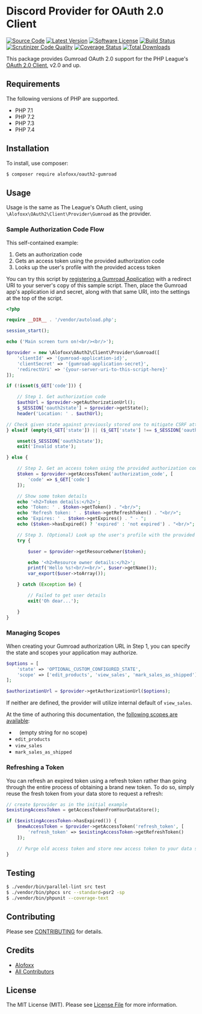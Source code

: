 # Discord Provider for OAuth 2.0 Client
[![Source Code](http://img.shields.io/badge/source-alofoxx/oauth2--gumroad-blue.svg?style=flat-square)](https://github.com/alofoxx/oauth2-gumroad)
[![Latest Version](https://img.shields.io/github/release/alofoxx/oauth2-gumroad.svg?style=flat-square)](https://github.com/alofoxx/oauth2-gumroad/releases)
[![Software License](https://img.shields.io/badge/license-MIT-brightgreen.svg?style=flat-square)](LICENSE.md)
[![Build Status](https://img.shields.io/travis/alofoxx/oauth2-gumroad/master.svg?style=flat-square)](https://travis-ci.org/alofoxx/oauth2-gumroad)
[![Scrutinizer Code Quality](https://scrutinizer-ci.com/g/Alofoxx/oauth2-gumroad/badges/quality-score.png?b=master)](https://scrutinizer-ci.com/g/Alofoxx/oauth2-gumroad/?branch=master)
[![Coverage Status](https://coveralls.io/repos/github/Alofoxx/oauth2-gumroad/badge.svg?branch=master)](https://coveralls.io/github/Alofoxx/oauth2-gumroad?branch=master)
[![Total Downloads](https://img.shields.io/packagist/dt/alofoxx/oauth2-gumroad.svg?style=flat-square)](https://packagist.org/packages/alofoxx/oauth2-gumroad)

This package provides Gumroad OAuth 2.0 support for the PHP League's [OAuth 2.0 Client](https://github.com/thephpleague/oauth2-client), v2.0 and up.

## Requirements

The following versions of PHP are supported.

* PHP 7.1
* PHP 7.2
* PHP 7.3
* PHP 7.4

## Installation

To install, use composer:

```bash
$ composer require alofoxx/oauth2-gumroad
```

## Usage

Usage is the same as The League's OAuth client, using `\Alofoxx\OAuth2\Client\Provider\Gumroad` as the provider.

### Sample Authorization Code Flow

This self-contained example:

1. Gets an authorization code
1. Gets an access token using the provided authorization code
1. Looks up the user's profile with the provided access token

You can try this script by [registering a Gumroad Application](https://gumroad.com/settings/advanced#application-form) with a redirect URI to your server's copy of this sample script. Then, place the Gumroad app's application id and secret, along with that same URI, into the settings at the top of the script.

```php
<?php

require __DIR__ . '/vendor/autoload.php';

session_start();

echo ('Main screen turn on!<br/><br/>');

$provider = new \Alofoxx\OAuth2\Client\Provider\Gumroad([
    'clientId' => '{gumroad-application-id}',
    'clientSecret' => '{gumroad-application-secret}',
    'redirectUri' => '{your-server-uri-to-this-script-here}'
]);

if (!isset($_GET['code'])) {

    // Step 1. Get authorization code
    $authUrl = $provider->getAuthorizationUrl();
    $_SESSION['oauth2state'] = $provider->getState();
    header('Location: ' . $authUrl);

// Check given state against previously stored one to mitigate CSRF attack
} elseif (empty($_GET['state']) || ($_GET['state'] !== $_SESSION['oauth2state'])) {

    unset($_SESSION['oauth2state']);
    exit('Invalid state');

} else {

    // Step 2. Get an access token using the provided authorization code
    $token = $provider->getAccessToken('authorization_code', [
        'code' => $_GET['code']
    ]);

    // Show some token details
    echo '<h2>Token details:</h2>';
    echo 'Token: ' . $token->getToken() . "<br/>";
    echo 'Refresh token: ' . $token->getRefreshToken() . "<br/>";
    echo 'Expires: ' . $token->getExpires() . " - ";
    echo ($token->hasExpired() ? 'expired' : 'not expired') . "<br/>";

    // Step 3. (Optional) Look up the user's profile with the provided token
    try {

        $user = $provider->getResourceOwner($token);

        echo '<h2>Resource owner details:</h2>';
        printf('Hello %s!<br/><br/>', $user->getName());
        var_export($user->toArray());

    } catch (Exception $e) {

        // Failed to get user details
        exit('Oh dear...');

    }
}
```

### Managing Scopes

When creating your Gumroad authorization URL in Step 1, you can specify the state and scopes your application may authorize.

```php
$options = [
    'state' => 'OPTIONAL_CUSTOM_CONFIGURED_STATE',
    'scope' => ['edit_products', 'view_sales', 'mark_sales_as_shipped'] // array or string
];

$authorizationUrl = $provider->getAuthorizationUrl($options);
```
If neither are defined, the provider will utilize internal default of `view_sales`.

At the time of authoring this documentation, the [following scopes are available](https://gumroad.com/api#api-scopes):

- ` `  (empty string for no scope)
- `edit_products`
- `view_sales` 
- `mark_sales_as_shipped`

### Refreshing a Token

You can refresh an expired token using a refresh token rather than going through the entire process of obtaining a brand new token. To do so, simply reuse the fresh token from your data store to request a refresh:

```php
// create $provider as in the initial example
$existingAccessToken = getAccessTokenFromYourDataStore();

if ($existingAccessToken->hasExpired()) {
    $newAccessToken = $provider->getAccessToken('refresh_token', [
        'refresh_token' => $existingAccessToken->getRefreshToken()
    ]);

    // Purge old access token and store new access token to your data store.
}
```

## Testing

``` bash
$ ./vendor/bin/parallel-lint src test
$ ./vendor/bin/phpcs src --standard=psr2 -sp
$ ./vendor/bin/phpunit --coverage-text
```

## Contributing

Please see [CONTRIBUTING](https://github.com/alofoxx/oauth2-gumroad/blob/master/CONTRIBUTING.md) for details.

## Credits

- [Alofoxx](https://github.com/alofoxx)
- [All Contributors](https://github.com/alofoxx/oauth2-gumroad/contributors)

## License

The MIT License (MIT). Please see [License File](https://github.com/alofoxx/oauth2-gumroad/blob/master/LICENSE) for more information.
